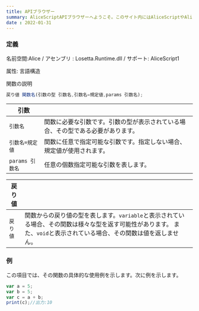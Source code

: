 ```yaml
---
title: APIブラウザー
summary: AliceScriptAPIブラウザーへようこそ。このサイト内にはAliceScriptやAlice.Runtimeで標準で提供されている関数について解説する記事がたくさんあります。
date : 2022-01-31
---
```

### 定義
名前空間:Alice / アセンブリ : Losetta.Runtime.dll / サポート: AliceScript1

属性: 言語構造

関数の説明

```js
戻り値 関数名(引数の型 引数名,引数名=規定値,params 引数名);
```

|引数| |
|-|-|
|`引数名`| 関数に必要な引数です。引数の型が表示されている場合、その型である必要があります。|
|`引数名=規定値`| 関数に任意で指定可能な引数です。指定しない場合、規定値が使用されます。|
|`params 引数名`| 任意の個数指定可能な引数を表します。|


|戻り値| |
|-|-|
|`戻り値`| 関数からの戻り値の型を表します。`variable`と表示されている場合、その関数は様々な型を返す可能性があります。 また、`void`と表示されている場合、その関数は値を返しません。|

### 例
この項目では、その関数の具体的な使用例を示します。次に例を示します。

```js
var a = 5;
var b = 5;
var c = a + b;
print(c);//出力:10
```